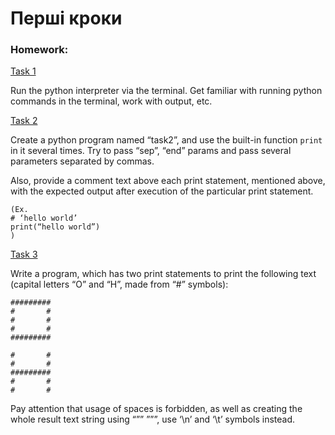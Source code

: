# Перші кроки

### Homework:

[Task 1](https://github.com/mila-orishchuk/pythoncourse/blob/master/Lesson1/task1.py)

Run the python interpreter via the terminal. Get familiar with running python commands in the terminal, work with output, etc.

 

[Task 2](https://github.com/mila-orishchuk/pythoncourse/blob/master/Lesson1/task2.py)

Create a python program named “task2”, and use the built-in function `print` in it several times. Try to pass “sep”, “end” params and pass several parameters separated by commas. 

Also, provide a comment text above each print statement, mentioned above, with the expected output after execution of the particular print statement.

```
(Ex.
# ‘hello world’
print(“hello world”)
)
```

 

[Task 3](https://github.com/mila-orishchuk/pythoncourse/blob/master/Lesson1/task3.py)

Write a program, which has two print statements to print the following text (capital letters “O” and “H”, made from “#” symbols):
```
#########
#       #
#       #
#       #
#########

#       #
#       #
######### 
#       # 
#       #
```
Pay attention that usage of spaces is forbidden, as well as creating the whole result text string using “”” ”””, use ‘\n’ and ‘\t’ symbols instead.

